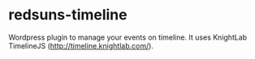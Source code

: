 redsuns-timeline
================

Wordpress plugin to manage your events on timeline. It uses KnightLab TimelineJS (http://timeline.knightlab.com/). 
